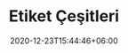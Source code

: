 ---
title: "Etiket Çeşitleri"
date: 2020-12-23T15:44:46+06:00
type: urunler
image: "images/projects/etiket-cesitleri.jpg"
category: [""]
projects: [
    "Kuşe Etiketler|images/projects/etiket/kuse-etiketler.png",
    "Kırılgan Etiketler|images/projects/etiket/kirilgan-etiketler.jpeg",
    "Barkod Etiketleri|images/projects/etiket/barkod-etiketleri.jpeg",
    "Baskılı Termal Etiketler|images/projects/etiket/baskili-termal-etiketler.jpeg",
    "Baskısız Termal Etiketler|images/projects/etiket/baskisiz-termal-etiketler.jpeg",
    "Metalize Etiketler|images/projects/etiket/metalize-etiketler.jpeg",
    "Rulo Etiket|images/projects/etiket/rulo-etiket.png",
    "Ürün Etiketleri|images/projects/etiket/urun-etiketleri.jpeg",
    "Vellum Etiket|images/projects/etiket/vellum-etiket.png",
    "Barkodlu Terazi Etiketleri|images/projects/etiket/barkodlu-terazi-etiket.jpeg",
    "A4 Lazer Etiket|images/projects/etiket/a4-lazer-etiket.jpeg",
    "Deep Freeze Etiket|images/projects/etiket/deep-freeze-etiket.jpeg",
    "Raf Etiketleri|images/projects/etiket/raf-etiket.jpeg",
    "Hastane Etiketleri|images/projects/etiket/hastane-etiket.jpeg",
    "Silvermat (Demirbaş) Etiketler|images/projects/etiket/silvermat-etiket.jpeg",
]
---